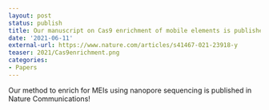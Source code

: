 ```yaml
---
layout: post
status: publish
title: Our manuscript on Cas9 enrichment of mobile elements is published in Nature Communications!
date: '2021-06-11'
external-url: https://www.nature.com/articles/s41467-021-23918-y
teaser: 2021/Cas9enrichment.png
categories:
- Papers
---
```


Our method to enrich for MEIs using nanopore sequencing is published in Nature Communications!
